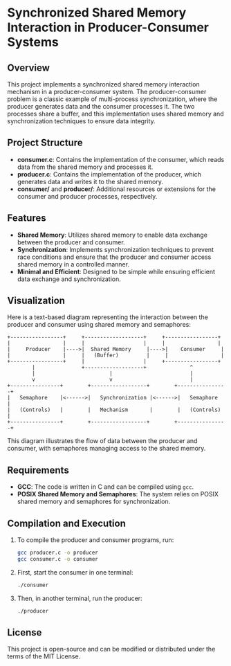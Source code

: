 
# Synchronized Shared Memory Interaction in Producer-Consumer Systems

## Overview

This project implements a synchronized shared memory interaction mechanism in a producer-consumer system. The producer-consumer problem is a classic example of multi-process synchronization, where the producer generates data and the consumer processes it. The two processes share a buffer, and this implementation uses shared memory and synchronization techniques to ensure data integrity.

## Project Structure

- **consumer.c**: Contains the implementation of the consumer, which reads data from the shared memory and processes it.
- **producer.c**: Contains the implementation of the producer, which generates data and writes it to the shared memory.
- **consumer/** and **producer/**: Additional resources or extensions for the consumer and producer processes, respectively.

## Features

- **Shared Memory**: Utilizes shared memory to enable data exchange between the producer and consumer.
- **Synchronization**: Implements synchronization techniques to prevent race conditions and ensure that the producer and consumer access shared memory in a controlled manner.
- **Minimal and Efficient**: Designed to be simple while ensuring efficient data exchange and synchronization.

## Visualization

Here is a text-based diagram representing the interaction between the producer and consumer using shared memory and semaphores:

```plaintext
+-----------------+     +-------------------+     +-----------------+
|                 |     |                   |     |                 |
|     Producer    |---->|  Shared Memory     |---->|    Consumer     |
|                 |     |   (Buffer)         |     |                 |
+-----------------+     |                   |     +-----------------+
        |               +-------------------+              ^
        |                        |                         |
        v                        v                         |
+----------------+        +------------------+        +----------------+
|   Semaphore    |<------>|   Synchronization |<------>|   Semaphore    |
|   (Controls)   |        |   Mechanism       |        |   (Controls)   |
+----------------+        +------------------+        +----------------+
```

This diagram illustrates the flow of data between the producer and consumer, with semaphores managing access to the shared memory.

## Requirements

- **GCC**: The code is written in C and can be compiled using `gcc`.
- **POSIX Shared Memory and Semaphores**: The system relies on POSIX shared memory and semaphores for synchronization.

## Compilation and Execution

1. To compile the producer and consumer programs, run:
    ```bash
    gcc producer.c -o producer
    gcc consumer.c -o consumer
    ```

2. First, start the consumer in one terminal:
    ```bash
    ./consumer
    ```

3. Then, in another terminal, run the producer:
    ```bash
    ./producer
    ```

## License

This project is open-source and can be modified or distributed under the terms of the MIT License.
